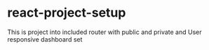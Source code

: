 # react-project-setup
This is project into included router with public and private and User responsive dashboard set
